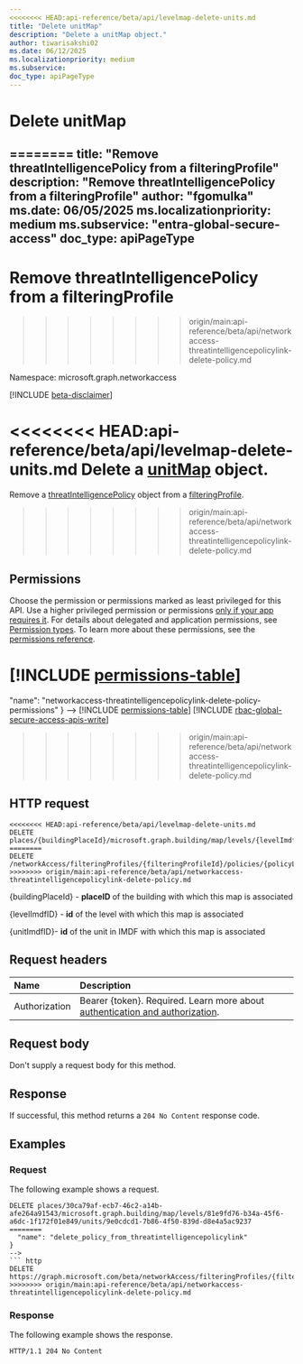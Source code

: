 ```yaml
---
<<<<<<<< HEAD:api-reference/beta/api/levelmap-delete-units.md
title: "Delete unitMap"
description: "Delete a unitMap object."
author: tiwarisakshi02
ms.date: 06/12/2025
ms.localizationpriority: medium
ms.subservice: 
doc_type: apiPageType
---
```


# Delete unitMap
========
title: "Remove threatIntelligencePolicy from a filteringProfile"
description: "Remove threatIntelligencePolicy from a filteringProfile"
author: "fgomulka"
ms.date: 06/05/2025
ms.localizationpriority: medium
ms.subservice: "entra-global-secure-access"
doc_type: apiPageType
---

# Remove threatIntelligencePolicy from a filteringProfile
>>>>>>>> origin/main:api-reference/beta/api/networkaccess-threatintelligencepolicylink-delete-policy.md

Namespace: microsoft.graph.networkaccess

[!INCLUDE [beta-disclaimer](../../includes/beta-disclaimer.md)]

<<<<<<<< HEAD:api-reference/beta/api/levelmap-delete-units.md
Delete a [unitMap](../resources/unitmap.md) object.
========
Remove a [threatIntelligencePolicy](../resources/networkaccess-threatintelligencepolicy.md) object from a [filteringProfile](../resources/networkaccess-filteringprofile.md).
>>>>>>>> origin/main:api-reference/beta/api/networkaccess-threatintelligencepolicylink-delete-policy.md

## Permissions

Choose the permission or permissions marked as least privileged for this API. Use a higher privileged permission or permissions [only if your app requires it](/graph/permissions-overview#best-practices-for-using-microsoft-graph-permissions). For details about delegated and application permissions, see [Permission types](/graph/permissions-overview#permission-types). To learn more about these permissions, see the [permissions reference](/graph/permissions-reference).

<!-- {
  "blockType": "permissions",
<<<<<<<< HEAD:api-reference/beta/api/levelmap-delete-units.md
  "name": "levelmap-delete-units-permissions"
}
-->
[!INCLUDE [permissions-table](../includes/permissions/levelmap-delete-units-permissions.md)]
========
  "name": "networkaccess-threatintelligencepolicylink-delete-policy-permissions"
}
-->
[!INCLUDE [permissions-table](../includes/permissions/networkaccess-threatintelligencepolicylink-delete-policy-permissions.md)]
[!INCLUDE [rbac-global-secure-access-apis-write](../includes/rbac-for-apis/rbac-global-secure-access-apis-write.md)]
>>>>>>>> origin/main:api-reference/beta/api/networkaccess-threatintelligencepolicylink-delete-policy.md

## HTTP request

<!-- {
  "blockType": "ignored"
}
-->
``` http
<<<<<<<< HEAD:api-reference/beta/api/levelmap-delete-units.md
DELETE places/{buildingPlaceId}/microsoft.graph.building/map/levels/{levelImdfID}/units/{unitImdfID}
========
DELETE /networkAccess/filteringProfiles/{filteringProfileId}/policies/{policyLinkId}/policy/{id}
>>>>>>>> origin/main:api-reference/beta/api/networkaccess-threatintelligencepolicylink-delete-policy.md
```

{buildingPlaceId} - **placeID** of the building with which this map is associated

{levelImdfID} - **id** of the level with which this map is associated

{unitImdfID}- **id** of the unit in IMDF with which this map is associated

## Request headers

|Name|Description|
|:---|:---|
|Authorization|Bearer {token}. Required. Learn more about [authentication and authorization](/graph/auth/auth-concepts).|

## Request body

Don't supply a request body for this method.

## Response

If successful, this method returns a `204 No Content` response code.

## Examples

### Request

The following example shows a request.
<!-- {
  "blockType": "request",
<<<<<<<< HEAD:api-reference/beta/api/levelmap-delete-units.md
  "name": "delete_unitmap"
}
-->
``` http
DELETE places/30ca79af-ecb7-46c2-a14b-afe264a91543/microsoft.graph.building/map/levels/81e9fd76-b34a-45f6-a6dc-1f172f01e849/units/9e0cdcd1-7b86-4f50-839d-d8e4a5ac9237
========
  "name": "delete_policy_from_threatintelligencepolicylink"
}
-->
``` http
DELETE https://graph.microsoft.com/beta/networkAccess/filteringProfiles/{filteringProfileId}/policies/{policyLinkId}/policy/{id}
>>>>>>>> origin/main:api-reference/beta/api/networkaccess-threatintelligencepolicylink-delete-policy.md
```

### Response

The following example shows the response.
<!-- {
  "blockType": "response",
  "truncated": true
}
-->
``` http
HTTP/1.1 204 No Content
```


